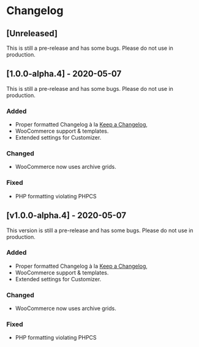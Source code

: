 # Changelog


## [Unreleased]

This is still a pre-release and has some bugs. Please do not use in production.


## [1.0.0-alpha.4] - 2020-05-07

This is still a pre-release and has some bugs. Please do not use in production.

### Added
- Proper formatted Changelog à la [Keep a Changelog](https://keepachangelog.com/en/1.0.0/),
- WooCommerce support & templates.
- Extended settings for Customizer.

### Changed
- WooCommerce now uses archive grids.

### Fixed
- PHP formatting violating PHPCS

## [v1.0.0-alpha.4] - 2020-05-07

This version is still a pre-release and has some bugs. Please do not use in production.

### Added
- Proper formatted Changelog à la [Keep a Changelog](https://keepachangelog.com/en/1.0.0/),
- WooCommerce support & templates.
- Extended settings for Customizer.

### Changed
- WooCommerce now uses archive grids.

### Fixed
- PHP formatting violating PHPCS
